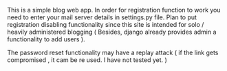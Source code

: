 This is a simple blog web app. In order for registration function to work you need to enter your mail server details in settings.py file. Plan to put registration disabling functionality since this site is intended for solo / heavily administered blogging ( Besides, django already provides admin a functionality to add users ).

The password reset functionality may have a replay attack ( if the link gets compromised , it cam be re used. I have not tested yet. )
